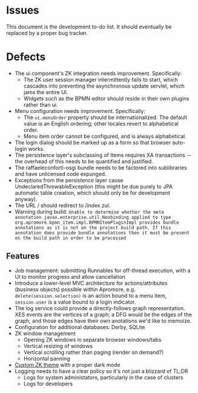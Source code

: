 # Issues
This document is the development to-do list.
It should eventually be replaced by a proper bug tracker.

# Defects
- The ui component's ZK integration needs improvement.  Specifically:
  - The ZK user session manager intermittently fails to start, which cascades into preventing the asynchronous update servlet, which jams the entire UI.
  - Widgets such as the BPMN editor should reside in their own plugins rather than ui.
- Menu configuration needs improvement.  Specifically:
  - The `ui.menuOrder` property should be internationalized.  The default value is an English ordering; other locales revert to alphabetical order.
  - Menu item order cannot be configured, and is always alphabetical.
- The login dialog should be marked up as a form so that browser auto-login works.
- The persistence layer's subclassing of Items requires XA transactions -- the overhead of this needs to be quantified and justified.
- The raffaeleconforti-osgi bundle needs to be factored into sublibraries and have unlicensed code expunged.
- Exceptions from the persistence layer cause UndeclaredThrowableException (this might be due purely to JPA automatic table creation, which should only be for development anyway).
- The URL / should redirect to /index.zul.
- Warning during build: `Unable to determine whether the meta annotation javax.enterprise.util.Nonbinding applied to type org.apromore.bpmn_item.impl.BPMNItemPluginImpl provides bundle annotations as it is not on the project build path. If this annotation does provide bundle annotations then it must be present on the build path in order to be processed`

## Features
- Job management: submitting Runnables for off-thread execution, with a UI to monitor progress and allow cancellation
- Introduce a lower-level MVC architecture for actions/attributes (business objects) possible within Apromore, e.g. `delete(session.selection)` is an action bound to a menu item, `session.user` is a value bound to a login indicator.
- The log service could provide a directly-follows graph representation.  XES events are the vertices of a graph; a DFG would be the edges of the graph, and those edges have their own anotations we'd like to memoize.
- Configuration for additional databases: Derby, SQLite
- ZK window management
  - Opening ZK windows in separate browser windows/tabs
  - Vertical resizing of windows
  - Vertical scrolling rather than paging (render on demand?)
  - Horizontal panning
- [Custom ZK theme](https://www.zkoss.org/wiki/Small_Talks/2016/May/New_Approach_for_Building_Custom_ZK_Theme) with a proper dark mode
- Logging needs to have a clear policy so it's not just a blizzard of TL;DR
  - Logs for system administators, particularly in the case of clusters
  - Logs for developers
